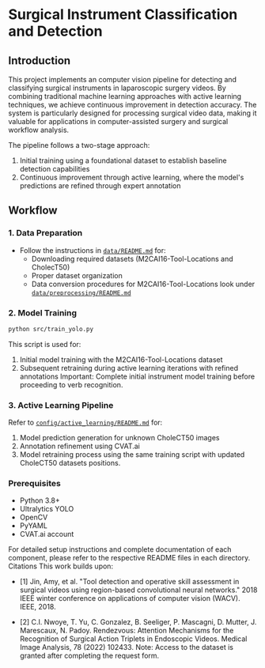 # Surgical Instrument Classification and Detection

## Introduction
This project implements an computer vision pipeline for detecting and classifying surgical instruments in laparoscopic surgery videos. By combining traditional machine learning approaches with active learning techniques, we achieve continuous improvement in detection accuracy. The system is particularly designed for processing surgical video data, making it valuable for applications in computer-assisted surgery and surgical workflow analysis.

The pipeline follows a two-stage approach:
1. Initial training using a foundational dataset to establish baseline detection capabilities
2. Continuous improvement through active learning, where the model's predictions are refined through expert annotation

## Workflow

### 1. Data Preparation
- Follow the instructions in [`data/README.md`](data/README.md) for:
  - Downloading required datasets (M2CAI16-Tool-Locations and CholecT50)
  - Proper dataset organization 
  - Data conversion procedures for M2CAI16-Tool-Locations look under [`data/preprocessing/README.md`](data/preprocessing/README.md)

### 2. Model Training
```bash
python src/train_yolo.py
```
This script is used for:
1. Initial model training with the M2CAI16-Tool-Locations dataset
2. Subsequent retraining during active learning iterations with refined annotations
Important: Complete initial instrument model training before proceeding to verb recognition.

### 3. Active Learning Pipeline
Refer to [`config/active_learning/README.md`](config/active_learning/README.md) for:

1. Model prediction generation for unknown CholeCT50 images
2. Annotation refinement using CVAT.ai
3. Model retraining process using the same training script with updated CholeCT50 datasets positions.

### Prerequisites

- Python 3.8+
- Ultralytics YOLO
- OpenCV
- PyYAML
- CVAT.ai account

For detailed setup instructions and complete documentation of each component, please refer to the respective README files in each directory.
Citations
This work builds upon:
- [1] Jin, Amy, et al. "Tool detection and operative skill assessment in surgical videos using region-based convolutional neural networks." 2018 IEEE winter conference on applications of computer vision (WACV). IEEE, 2018.

- [2] C.I. Nwoye, T. Yu, C. Gonzalez, B. Seeliger, P. Mascagni, D. Mutter, J. Marescaux, N. Padoy. Rendezvous: Attention Mechanisms for the Recognition of Surgical Action Triplets in Endoscopic Videos. Medical Image Analysis, 78 (2022) 102433.
Note: Access to the dataset is granted after completing the request form. 